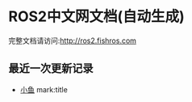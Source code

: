 # ROS2中文网文档(自动生成)

完整文档请访问:http://ros2.fishros.com

## 最近一次更新记录
- [小鱼](https://github.com) mark:title
